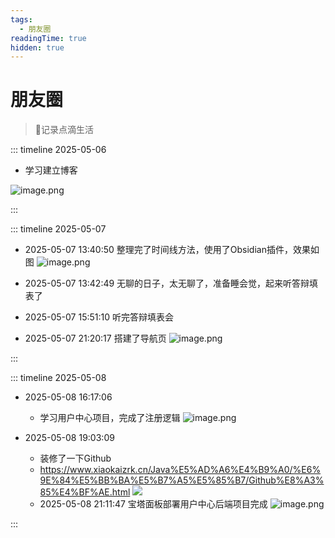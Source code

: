 ```yaml
---
tags:
  - 朋友圈
readingTime: true
hidden: true
---
```

# 朋友圈

> 📝记录点滴生活

::: timeline 2025-05-06

- 学习建立博客

![image.png](https://imgsbo.oss-cn-shanghai.aliyuncs.com/undefined20250506210652838.png)




:::

::: timeline 2025-05-07

- 2025-05-07 13:40:50
	 整理完了时间线方法，使用了Obsidian插件，效果如图
	 ![image.png](https://imgsbo.oss-cn-shanghai.aliyuncs.com/undefined20250507134221089.png)
- 2025-05-07 13:42:49
	无聊的日子，太无聊了，准备睡会觉，起来听答辩填表了
- 2025-05-07 15:51:10
	 听完答辩填表会

- 2025-05-07 21:20:17
	 搭建了导航页
      ![image.png](https://imgsbo.oss-cn-shanghai.aliyuncs.com/undefined20250507212059150.png)



:::


::: timeline 2025-05-08 

- 2025-05-08 16:17:06
	- 学习用户中心项目，完成了注册逻辑
     ![image.png](https://imgsbo.oss-cn-shanghai.aliyuncs.com/undefined20250508161803216.png)

- 2025-05-08 19:03:09
	- 装修了一下Github
	- https://www.xiaokaizrk.cn/Java%E5%AD%A6%E4%B9%A0/%E6%9E%84%E5%BB%BA%E5%B7%A5%E5%85%B7/Github%E8%A3%85%E4%BF%AE.html
	![](https://imgsbo.oss-cn-shanghai.aliyuncs.com/undefined20250508190232870.png)
	- 2025-05-08 21:11:47
		宝塔面板部署用户中心后端项目完成
		![image.png](https://imgsbo.oss-cn-shanghai.aliyuncs.com/undefined20250508211302023.png)


:::